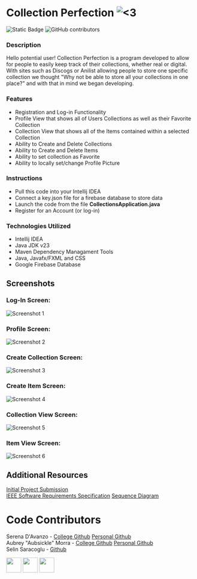# Collection Perfection ![<3](https://github.com/serenad96/CSC325-GroupProject/blob/main/src/main/resources/csc325/collectionsproject/imgs/orange_heart_small.png)

![Static Badge](https://img.shields.io/badge/-Open_In_Intellij_IDEA-blue?logo=intellijidea) ![GitHub contributors](https://img.shields.io/github/contributors/serenad96/CSC325-GroupProject)

### Description
Hello potential user! Collection Perfection is a program developed to allow for people to easily keep track of their collections, whether real or digital. With sites such as Discogs or Anilist allowing people to store one specific collection we thought "Why not be able to store all your collections in one place?" and with that in mind we began developing.

### Features
 - Registration and Log-in Functionality
 - Profile View that shows all of Users Collections as well as their Favorite Collection
 - Collection View that shows all of the Items contained within a selected Collection
 - Ability to Create and Delete Collections
 - Ability to Create and Delete Items
 - Ability to set collection as Favorite
 - Ability to locally set/change Profile Picture

### Instructions
 - Pull this code into your Intellij IDEA
 - Connect a key.json file for a firebase database to store data
 - Launch the code from the file **CollectionsApplication.java**
 - Register for an Account (or log-in)

### Technologies Utilized
 - Intellij IDEA
 - Java JDK v23
 - Maven Dependency Managament Tools
 - Java, Javafx/FXML and CSS
 - Google Firebase Database

## Screenshots
### Log-In Screen:  
![Screenshot 1](https://github.com/serenad96/CSC325-GroupProject/blob/main/src/main/resources/csc325/collectionsproject/readMeImages/loginscreen.PNG?size=240)  
### Profile Screen:  
![Screenshot 2](https://github.com/serenad96/CSC325-GroupProject/blob/main/src/main/resources/csc325/collectionsproject/readMeImages/Profile%20Screen.PNG)  
### Create Collection Screen:  
![Screenshot 3](https://github.com/serenad96/CSC325-GroupProject/blob/main/src/main/resources/csc325/collectionsproject/readMeImages/CreateCollectionScreen.PNG)  
### Create Item Screen:  
![Screenshot 4](https://github.com/serenad96/CSC325-GroupProject/blob/main/src/main/resources/csc325/collectionsproject/readMeImages/CreateItemScreen.PNG)  
### Collection View Screen:  
![Screenshot 5](https://github.com/serenad96/CSC325-GroupProject/blob/main/src/main/resources/csc325/collectionsproject/readMeImages/CollectionViewScreen.PNG)  
### Item View Screen:  
![Screenshot 6](https://github.com/serenad96/CSC325-GroupProject/blob/main/src/main/resources/csc325/collectionsproject/readMeImages/ItemViewScreen.PNG)

## Additional Resources
[Initial Project Submission](https://docs.google.com/document/d/1IO2AgEgT3ckqxsMnQ8nS0QOUxvDkMYklEKp69lwrgwk/edit?usp=sharing)  
[IEEE Software Requirements Specification](https://docs.google.com/document/d/1fquEf529GFjADmP6-Aj-5UlPbXjP92FlJCXgQ_1P69c/edit?usp=sharing)
[Sequence Diagram](https://drive.google.com/file/d/10bChASTVT4YRLMvVnwqwYUZgLEumlKJS/view?usp=sharing)

# Code Contributors

Serena D'Avanzo - [College Github](https://github.com/serenad96) [Personal Github](https://github.com/Sereenabee)  
Aubrey "Aubsickle" Morra - [College Github](https://github.com/AubsFSC) [Personal Github](https://github.com/Aubsickle)  
Selin Saracoglu - [Github](https://github.com/selincs)  

<img src="https://github.com/serenad96.png" width="40"> <img src="https://github.com/aubsickle.png" width="40"> <img src="https://github.com/selincs.png" width="40">
